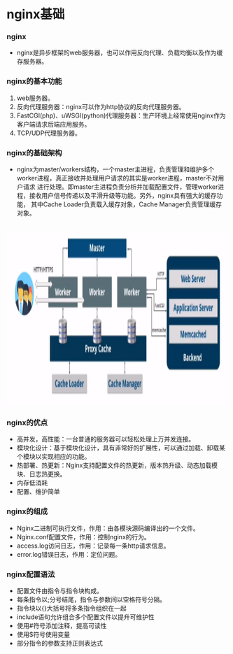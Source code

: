 # nginx基础
### nginx
- nginx是异步框架的web服务器，也可以作用反向代理、负载均衡以及作为缓存服务器。

### nginx的基本功能
1. web服务器。
2. 反向代理服务器：nginx可以作为http协议的反向代理服务器。
3. FastCGI(php)、uWSGI(python)代理服务器：生产环境上经常使用nginx作为客户端请求后端应用服务。
4. TCP/UDP代理服务器。

### nginx的基础架构
- nginx为master/workers结构，一个master主进程，负责管理和维护多个worker进程，真正接收并处理用户请求的其实是worker进程，master不对用户请求
进行处理。即master主进程负责分析并加载配置文件，管理worker进程，接收用户信号传递以及平滑升级等功能。另外，nginx具有强大的缓存功能，
其中Cache Loader负责载入缓存对象，Cache Manager负责管理缓存对象。
<br />
<img src="https://github.com/ella-z/studyNotes/blob/master/Nginx/images/nginx%E5%9F%BA%E7%A1%80%E6%9E%B6%E6%9E%84.PNG" alt="nginx的基础架构" width="600px" height="400px">

### nginx的优点 
- 高并发，高性能：一台普通的服务器可以轻松处理上万并发连接。
- 模块化设计：基于模块化设计，具有非常好的扩展性，可以通过加载、卸载某个模块以实现相应的功能。
- 热部署、热更新：Nginx支持配置文件的热更新，版本热升级、动态加载模块、日志热更换。
- 内存低消耗
- 配置、维护简单

### nginx的组成
- Nginx二进制可执行文件，作用：由各模块源码编译出的一个文件。
- Nginx.conf配置文件，作用：控制nginx的行为。
- access.log访问日志，作用：记录每一条http请求信息。
- error.log错误日志，作用：定位问题。

### nginx配置语法
- 配置文件由指令与指令块构成。
- 每条指令以;分号结尾，指令与参数间以空格符号分隔。
- 指令块以{}大括号将多条指令组织在一起
- include语句允许组合多个配置文件以提升可维护性
- 使用#符号添加注释，提高可读性
- 使用$符号使用变量
- 部分指令的参数支持正则表达式













